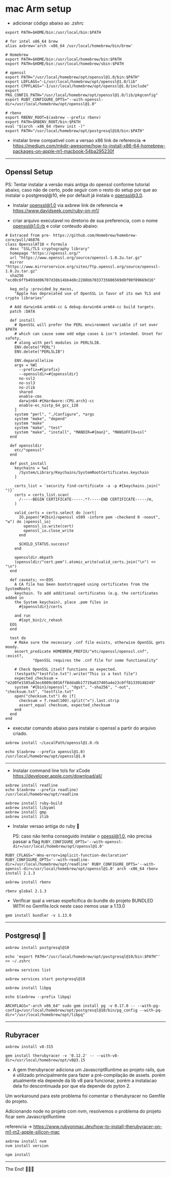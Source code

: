 # mac Arm setup

- adicionar código abaixo ao .zshrc

```
export PATH=$HOME/bin:/usr/local/bin:$PATH

# for intel x86_64 brew
alias axbrew='arch -x86_64 /usr/local/homebrew/bin/brew'

# Homebrew
export PATH=$HOME/bin:/usr/local/homebrew/bin:$PATH
export PATH=$HOME/bin:/usr/local/homebrew/sbin:$PATH

# openssl
export PATH="/usr/local/homebrew/opt/openssl@1.0/bin:$PATH"
export LDFLAGS="-L/usr/local/homebrew/opt/openssl@1.0/lib"
export CPPFLAGS="-I/usr/local/homebrew/opt/openssl@1.0/include"
export PKG_CONFIG_PATH="/usr/local/homebrew/opt/openssl@1.0/lib/pkgconfig"
export RUBY_CONFIGURE_OPTS="--with-openssl-dir=/usr/local/homebrew/opt/openssl@1.0"

# rbenv
export RBENV_ROOT=$(axbrew --prefix rbenv)
export PATH=$RBENV_ROOT/bin:$PATH
eval "$(arch -x86_64 rbenv init -)"
export PATH="/usr/local/homebrew/opt/postgresql@10/bin:$PATH"
```

- instalar brew compativel com a versao x86
link de referencia =>
https://medium.com/mkdir-awesome/how-to-install-x86-64-homebrew-packages-on-apple-m1-macbook-54ba295230f
------
## Openssl Setup
PS: Tentar instalar a versão mais antiga do openssl conforme tutorial abaixo, 
    caso não de certo, pode seguir com o resto do setup por que ao instalar o postgresql@10,
    ele por default já instala o openssl@3.0.

- Instalar openssl@1.0 via axbrew
link de referencia => https://www.davidseek.com/ruby-on-m1/
 
- criar arquivo executavel no diretorio de sua preferencia, com o nome openssl@1.0.rb e colar conteudo abaixo:
```
# Extraced from pre- https://github.com/Homebrew/homebrew-core/pull/46876
class OpensslAT10 < Formula
  desc "SSL/TLS cryptography library"
  homepage "https://openssl.org/"
  url "https://www.openssl.org/source/openssl-1.0.2u.tar.gz"
  mirror "https://www.mirrorservice.org/sites/ftp.openssl.org/source/openssl-1.0.2u.tar.gz"
  sha256 "ecd0c6ffb493dd06707d38b14bb4d8c2288bb7033735606569d8f90f89669d16"

  keg_only :provided_by_macos,
    "Apple has deprecated use of OpenSSL in favor of its own TLS and crypto libraries"

  # Add darwin64-arm64-cc & debug-darwin64-arm64-cc build targets.
  patch :DATA

  def install
    # OpenSSL will prefer the PERL environment variable if set over $PATH
    # which can cause some odd edge cases & isn't intended. Unset for safety,
    # along with perl modules in PERL5LIB.
    ENV.delete("PERL")
    ENV.delete("PERL5LIB")

    ENV.deparallelize
    args = %W[
      --prefix=#{prefix}
      --openssldir=#{openssldir}
      no-ssl2
      no-ssl3
      no-zlib
      shared
      enable-cms
      darwin64-#{Hardware::CPU.arch}-cc
      enable-ec_nistp_64_gcc_128
    ]
    system "perl", "./Configure", *args
    system "make", "depend"
    system "make"
    system "make", "test"
    system "make", "install", "MANDIR=#{man}", "MANSUFFIX=ssl"
  end

  def openssldir
    etc/"openssl"
  end

  def post_install
    keychains = %w[
      /System/Library/Keychains/SystemRootCertificates.keychain
    ]

    certs_list = `security find-certificate -a -p #{keychains.join(" ")}`
    certs = certs_list.scan(
      /-----BEGIN CERTIFICATE-----.*?-----END CERTIFICATE-----/m,
    )

    valid_certs = certs.select do |cert|
      IO.popen("#{bin}/openssl x509 -inform pem -checkend 0 -noout", "w") do |openssl_io|
        openssl_io.write(cert)
        openssl_io.close_write
      end

      $CHILD_STATUS.success?
    end

    openssldir.mkpath
    (openssldir/"cert.pem").atomic_write(valid_certs.join("\n") << "\n")
  end

  def caveats; <<~EOS
    A CA file has been bootstrapped using certificates from the SystemRoots
    keychain. To add additional certificates (e.g. the certificates added in
    the System keychain), place .pem files in
      #{openssldir}/certs

    and run
      #{opt_bin}/c_rehash
  EOS
  end

  test do
    # Make sure the necessary .cnf file exists, otherwise OpenSSL gets moody.
    assert_predicate HOMEBREW_PREFIX/"etc/openssl/openssl.cnf", :exist?,
            "OpenSSL requires the .cnf file for some functionality"

    # Check OpenSSL itself functions as expected.
    (testpath/"testfile.txt").write("This is a test file")
    expected_checksum = "e2d0fe1585a63ec6009c8016ff8dda8b17719a637405a4e23c0ff81339148249"
    system "#{bin}/openssl", "dgst", "-sha256", "-out", "checksum.txt", "testfile.txt"
    open("checksum.txt") do |f|
      checksum = f.read(100).split("=").last.strip
      assert_equal checksum, expected_checksum
    end
  end
end
```

- executar comando abaixo para instalar o openssl a partir do arquivo criado.

```
axbrew install ~/LocalPath/openssl@1.0.rb
```

```
echo $(axbrew --prefix openssl@1.0)
/usr/local/homebrew/opt/openssl@1.0
```
---
- Instalar command line tols for xCode 
https://developer.apple.com/download/all/
```
axbrew install readline
echo $(axbrew --prefix readline)
/usr/local/homebrew/opt/readline
```

```
axbrew install ruby-build
axbrew install libyaml
axbrew install gmp
axbrew install zlib
```
- Instalar versao antiga do ruby 💎
  
  PS: caso não tenha conseguido instalar o opessl@1.0, não precisa passar a flag ```RUBY_CONFIGURE_OPTS='--with-openssl-dir=/usr/local/homebrew/opt/openssl@1.0'```
```
RUBY_CFLAGS="-Wno-error=implicit-function-declaration" RUBY_CONFIGURE_OPTS='--with-readline-dir=/usr/local/homebrew/opt/readline' RUBY_CONFIGURE_OPTS='--with-openssl-dir=/usr/local/homebrew/opt/openssl@1.0' arch -x86_64 rbenv install 2.1.3
```
```
axbrew install rbenv
```
```
rbenv global 2.1.3
```

- Verificar qual a versao espeficifica do bundle do projeto BUNDLED WITH no Gemfile.lock neste caso iremos usar a 1.13.0

```
gem install bundler -v 1.13.0
```
-----
## Postgresql 🐘
```
axbrew install postgresql@10
```

```
echo 'export PATH="/usr/local/homebrew/opt/postgresql@10/bin:$PATH"' >> ~/.zshrc
```

```
axbrew services list
```

```
axbrew services start postgresql@10
```
```
axbrew install libpq
```

```
echo $(axbrew --prefix libpq)
```

```
ARCHFLAGS="-arch x86_64" sudo gem install pg -v 0.17.0 -- --with-pg-config=/usr/local/homebrew/opt/postgresql@10/bin/pg_config --with-pq-dir="/usr/local/homebrew/opt/libpq"
```
----
## Rubyracer
```
axbrew install v8-315
```
```
gem install therubyracer -v '0.12.2' -- --with-v8-dir=/usr/local/homebrew/opt/v8@3.15
```
- A gem therubyracer adiciona um JavascriptRuntime ao projeto rails, que é utilizado principalmente para fazer a pré-compilação de assets.
  porém atualmente ela depende da lib v8 para funcionar, porém a instalacao dela foi descontinuada por que ela depende do pyton 2.

Um workaround para este problema foi comentar o therubyracer no Gemfile do projeto.

Adicionando node no projeto com nvm, resolvemos o problema do projeto ficar sem JavascriptRuntime

referencia -> https://www.rubyonmac.dev/how-to-install-therubyracer-on-m1-m2-apple-silicon-mac
```
axbrew install nvm
nvm install version
```
```
npm install
```
----
The End! 👏👏👏





